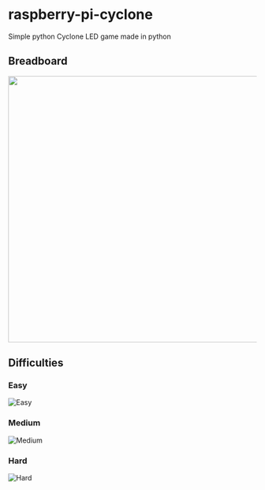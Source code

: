 # raspberry-pi-cyclone
Simple python Cyclone LED game made in python

## Breadboard
<img src="https://i.imgur.com/OIry7pG.jpg" width="540">

## Difficulties 
### Easy
![Easy](easy.gif)

### Medium
![Medium](medium.gif)

### Hard
![Hard](hard.gif)
